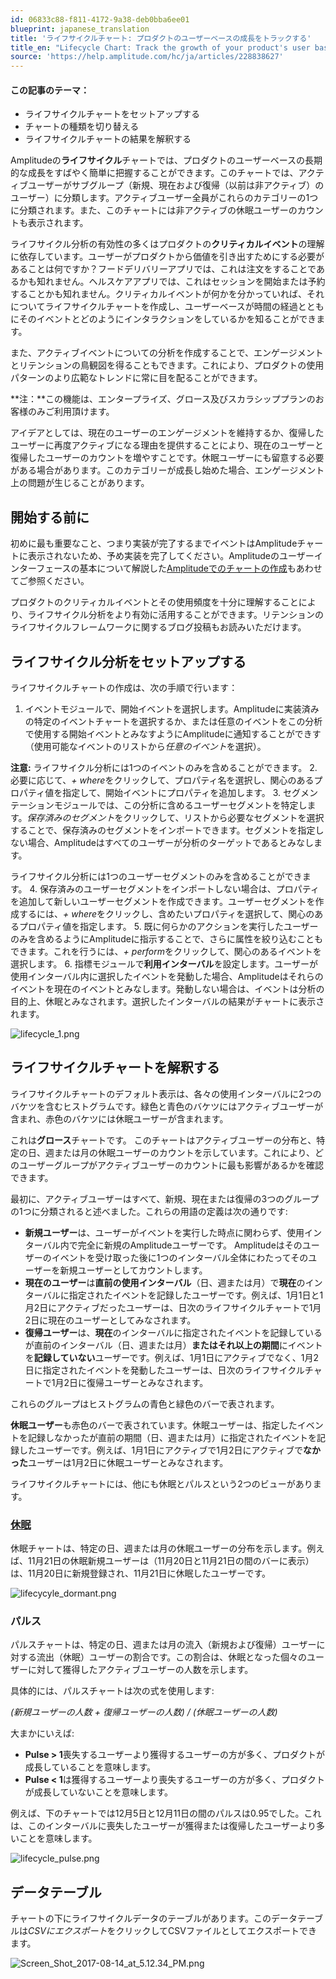 ```yaml
---
id: 06833c88-f811-4172-9a38-deb0bba6ee01
blueprint: japanese_translation
title: 'ライフサイクルチャート: プロダクトのユーザーベースの成長をトラックする'
title_en: "Lifecycle Chart: Track the growth of your product's user base"
source: 'https://help.amplitude.com/hc/ja/articles/228838627'
---
```

#### この記事のテーマ：

* ライフサイクルチャートをセットアップする
* チャートの種類を切り替える
* ライフサイクルチャートの結果を解釈する

Amplitudeの**ライフサイクル**チャートでは、プロダクトのユーザーベースの長期的な成長をすばやく簡単に把握することができます。このチャートでは、アクティブユーザーがサブグループ（新規、現在および復帰（以前は非アクティブ）のユーザー）に分類します。アクティブユーザー全員がこれらのカテゴリーの1つに分類されます。また、このチャートには非アクティブの休眠ユーザーのカウントも表示されます。

ライフサイクル分析の有効性の多くはプロダクトの**クリティカルイベント**の理解に依存しています。ユーザーがプロダクトから価値を引き出すためにする必要があることは何ですか？フードデリバリーアプリでは、これは注文をすることであるかも知れません。ヘルスケアアプリでは、これはセッションを開始または予約することかも知れません。クリティカルイベントが何かを分かっていれば、それについてライフサイクルチャートを作成し、ユーザーベースが時間の経過とともにそのイベントとどのようにインタラクションをしているかを知ることができます。

また、アクティブイベントについての分析を作成することで、エンゲージメントとリテンションの鳥観図を得ることもできます。これにより、プロダクトの使用パターンのより広範なトレンドに常に目を配ることができます。

**注：**この機能は、エンタープライズ、グロース及びスカラシッププランのお客様のみご利用頂けます。

アイデアとしては、現在のユーザーのエンゲージメントを維持するか、復帰したユーザーに再度アクティブになる理由を提供することにより、現在のユーザーと復帰したユーザーのカウントを増やすことです。休眠ユーザーにも留意する必要がある場合があります。このカテゴリーが成長し始めた場合、エンゲージメント上の問題が生じることがあります。

## 開始する前に

初めに最も重要なこと、つまり実装が完了するまでイベントはAmplitudeチャートに表示されないため、予め実装を完了してください。Amplitudeのユーザーインターフェースの基本について解説した[Amplitudeでのチャートの作成](/docs/get-started/helpful-definitions)もあわせてご参照ください。

プロダクトのクリティカルイベントとその使用頻度を十分に理解することにより、ライフサイクル分析をより有効に活用することができます。リテンションのライフサイクルフレームワークに関するブログ投稿もお読みいただけます。

## ライフサイクル分析をセットアップする

ライフサイクルチャートの作成は、次の手順で行います：

1. イベントモジュールで、開始イベントを選択します。Amplitudeに実装済みの特定のイベントチャートを選択するか、または任意のイベントをこの分析で使用する開始イベントとみなすようにAmplitudeに通知することができす（使用可能なイベントのリストから*任意のイベント*を選択）。  
  
**注意:** ライフサイクル分析には1つのイベントのみを含めることができます。
2. 必要に応じて、*+ where*をクリックして、プロパティ名を選択し、関心のあるプロパティ値を指定して、開始イベントにプロパティを追加します。
3. セグメンテーションモジュールでは、この分析に含めるユーザーセグメントを特定します。*保存済みのセグメント*をクリックして、リストから必要なセグメントを選択することで、保存済みのセグメントをインポートできます。セグメントを指定しない場合、Amplitudeはすべてのユーザーが分析のターゲットであるとみなします。  
  
ライフサイクル分析には1つのユーザーセグメントのみを含めることができます。
4. 保存済みのユーザーセグメントをインポートしない場合は、プロパティを追加して新しいユーザーセグメントを作成できます。ユーザーセグメントを作成するには、*+ where*をクリックし、含めたいプロパティを選択して、関心のあるプロパティ値を指定します。
5. 既に何らかのアクションを実行したユーザーのみを含めるようにAmplitudeに指示することで、さらに属性を絞り込むこともできます。これを行うには、*+ perform*をクリックして、関心のあるイベントを選択します。
6. 指標モジュールで**利用インターバル**を設定します。ユーザーが使用インターバル内に選択したイベントを発動した場合、Amplitudeはそれらのイベントを現在のイベントとみなします。発動しない場合は、イベントは分析の目的上、休眠とみなされます。選択したインターバルの結果がチャートに表示されます。

![lifecycle_1.png](/docs/output/img/jp/lifecycle-1-png.png)

## ライフサイクルチャートを解釈する

ライフサイクルチャートのデフォルト表示は、各々の使用インターバルに2つのバケツを含むヒストグラムです。緑色と青色のバケツにはアクティブユーザーが含まれ、赤色のバケツには休眠ユーザーが含まれます。

これは**グロース**チャートです。 このチャートはアクティブユーザーの分布と、特定の日、週または月の休眠ユーザーのカウントを示しています。これにより、どのユーザーグループがアクティブユーザーのカウントに最も影響があるかを確認できます。

最初に、アクティブユーザーはすべて、新規、現在または復帰の3つのグループの1つに分類されると述べました。これらの用語の定義は次の通りです:

* **新規ユーザー**は、ユーザーがイベントを実行した時点に関わらず、使用インターバル内で完全に新規のAmplitudeユーザーです。 Amplitudeはそのユーザーのイベントを受け取った後に1つのインターバル全体にわたってそのユーザーを新規ユーザーとしてカウントします。
* **現在のユーザー**は**直前の使用インターバル**（日、週または月）で**現在**のインターバルに指定されたイベントを記録したユーザーです。例えば、1月1日と1月2日にアクティブだったユーザーは、日次のライフサイクルチャートで1月2日に現在のユーザーとしてみなされます。
* **復帰ユーザー**は、**現在**のインターバルに指定されたイベントを記録しているが直前のインターバル（日、週または月）**またはそれ以上の期間**にイベントを**記録していない**ユーザーです。例えば、1月1日にアクティブでなく、1月2日に指定されたイベントを発動したユーザーは、日次のライフサイクルチャートで1月2日に復帰ユーザーとみなされます。

これらのグループはヒストグラムの青色と緑色のバーで表されます。

**休眠ユーザー**も赤色のバーで表されています。休眠ユーザーは、指定したイベントを記録しなかったが直前の期間（日、週または月）に指定されたイベントを記録したユーザーです。例えば、1月1日にアクティブで1月2日にアクティブで**なかった**ユーザーは1月2日に休眠ユーザーとみなされます。

ライフサイクルチャートには、他にも休眠とパルスという2つのビューがあります。

### [休眠](#h_e586458b-9778-462e-8245-f228f96c2fd1)

休眠チャートは、特定の日、週または月の休眠ユーザーの分布を示します。例えば、11月21日の休眠新規ユーザーは（11月20日と11月21日の間のバーに表示）は、11月20日に新規登録され、11月21日に休眠したユーザーです。

![lifecycyle_dormant.png](/docs/output/img/jp/lifecycyle-dormant-png.png)

### パルス

パルスチャートは、特定の日、週または月の流入（新規および復帰）ユーザーに対する流出（休眠）ユーザーの割合です。この割合は、休眠となった個々のユーザーに対して獲得したアクティブユーザーの人数を示します。

具体的には、パルスチャートは次の式を使用します:

*(新規ユーザーの人数 + 復帰ユーザーの人数) / (休眠ユーザーの人数)*

大まかにいえば:

* **Pulse > 1**喪失するユーザーより獲得するユーザーの方が多く、プロダクトが成長していることを意味します。
* **Pulse < 1**は獲得するユーザーより喪失するユーザーの方が多く、プロダクトが成長していないことを意味します。

例えば、下のチャートでは12月5日と12月11日の間のパルスは0.95でした。これは、このインターバルに喪失したユーザーが獲得または復帰したユーザーより多いことを意味します。

![lifecycle_pulse.png](/docs/output/img/jp/lifecycle-pulse-png.png)

## データテーブル

チャートの下にライフサイクルデータのテーブルがあります。このデータテーブルは*CSVにエクスポート*をクリックしてCSVファイルとしてエクスポートできます。

![Screen_Shot_2017-08-14_at_5.12.34_PM.png](/docs/output/img/jp/screen-shot-2017-08-14-at-5-12-34-pm-png.png)
